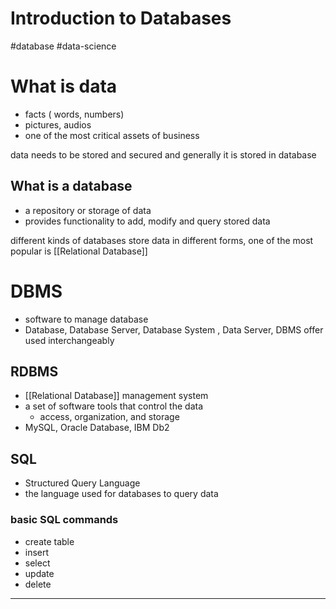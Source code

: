 # Introduction to Databases


#database #data-science


# What is data

- facts ( words, numbers) 
- pictures, audios
- one of the most critical assets of business

data needs to be stored and secured and generally it is stored in database

## What is a database

- a repository or storage of data
- provides functionality to add, modify and query stored data

different kinds of databases store data in different forms, one of the most popular is [[Relational Database]]

# DBMS

- software to manage database
- Database, Database Server, Database System , Data Server, DBMS offer used interchangeably

## RDBMS

- [[Relational Database]] management system
- a set of software tools that control the data
    - access, organization, and storage
- MySQL, Oracle Database, IBM Db2

## SQL

- Structured Query Language
- the language used for databases to query data

### basic SQL commands

- create table
- insert
- select
- update
- delete
--- 





